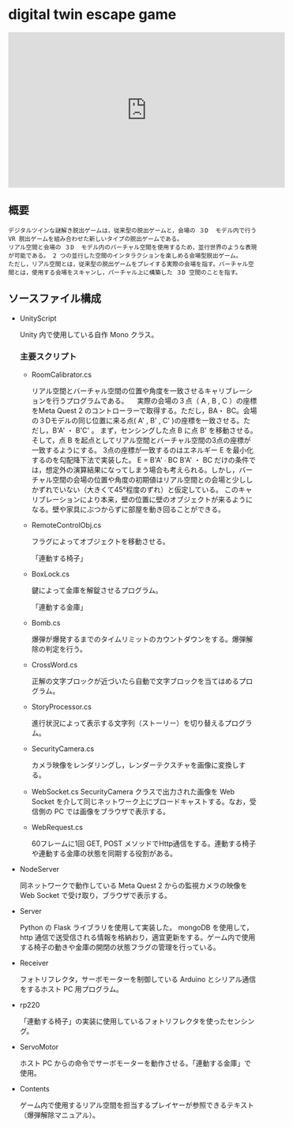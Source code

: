 # digital twin escape game

<iframe width="560" height="315" src="https://www.youtube.com/embed/54Sj24iZxS0" title="YouTube video player" frameborder="0" allow="accelerometer; autoplay; clipboard-write; encrypted-media; gyroscope; picture-in-picture; web-share" allowfullscreen></iframe>


## 概要
    デジタルツインな謎解き脱出ゲームは，従来型の脱出ゲームと，会場の ３D  モデル内で行う VR 脱出ゲームを組み合わせた新しいタイプの脱出ゲームである。
    リアル空間と会場の ３D  モデル内のバーチャル空間を使用するため，並行世界のような表現が可能である。 2 つの並行した空間のインタラクションを楽しめる会場型脱出ゲーム。
    ただし，リアル空間とは，従来型の脱出ゲームをプレイする実際の会場を指す。バーチャル空間とは，使用する会場をスキャンし，バーチャル上に構築した ３D 空間のことを指す。


## ソースファイル構成
- UnityScript

    Unity 内で使用している自作 Mono クラス。
    ### 主要スクリプト
    - RoomCalibrator.cs

      リアル空間とバーチャル空間の位置や角度を一致させるキャリブレーションを行うプログラムである。
　実際の会場の３点（ A ,  B ,  C ）の座標をMeta Quest 2 のコントローラーで取得する。ただし，BA・ BC。会場の３Dモデルの同じ位置に来る点( A' ,  B' ,  C' )の座標を一致させる。ただし，B'A' ・ B'C' 。
まず，センシングした点 B に点 B' を移動させる。そして，点 B を起点としてリアル空間とバーチャル空間の3点の座標が一致するようにする。
3点の座標が一致するのはエネルギー E を最小化するのを勾配降下法で実装した。
E = B'A' ∙ BC
B'A' ・ BC だけの条件では，想定外の演算結果になってしまう場合も考えられる。しかし，バーチャル空間の会場の位置や角度の初期値はリアル空間との会場と少ししかずれでいない（大きくて45°程度のずれ）と仮定している。
このキャリブレーションにより本来，壁の位置に壁のオブジェクトが来るようになる。壁や家具にぶつからずに部屋を動き回ることができる。

    - RemoteControlObj.cs

        フラグによってオブジェクトを移動させる。

        「連動する椅子」
    - BoxLock.cs

        鍵によって金庫を解錠させるプログラム。
        
        「連動する金庫」

    - Bomb.cs

        爆弾が爆発するまでのタイムリミットのカウントダウンをする。爆弾解除の判定を行う。

    - CrossWord.cs

        正解の文字ブロックが近づいたら自動で文字ブロックを当てはめるプログラム。

    - StoryProcessor.cs

        進行状況によって表示する文字列（ストーリー）を切り替えるプログラム。

    - SecurityCamera.cs

        カメラ映像をレンダリングし，レンダーテクスチャを画像に変換しする。
    - WebSocket.cs
        SecurityCamera クラスで出力された画像を Web Socket を介して同じネットワーク上にブロードキャストする。なお，受信側の PC では画像をブラウザで表示する。

    - WebRequest.cs

        60フレームに1回 GET, POST メソッドでHttp通信をする。連動する椅子や連動する金庫の状態を同期する役割がある。


- NodeServer

    同ネットワークで動作している Meta Quest 2 からの監視カメラの映像を Web Socket で受け取り，ブラウザで表示する。
- Server

    Python の Flask ライブラリを使用して実装した。 mongoDB を使用して， http 通信で送受信される情報を格納おり，適宜更新をする。ゲーム内で使用する椅子の動きや金庫の開閉の状態フラグの管理を行っている。

- Receiver

    フォトリフレクタ，サーボモーターを制御している Arduino とシリアル通信をするホスト PC 用プログラム。
- rp220

    「連動する椅子」の実装に使用しているフォトリフレクタを使ったセンシング。
- ServoMotor

    ホスト PC からの命令でサーボモーターを動作させる。「連動する金庫」で使用。
- Contents

    ゲーム内で使用するリアル空間を担当するプレイヤーが参照できるテキスト（爆弾解除マニュアル）。